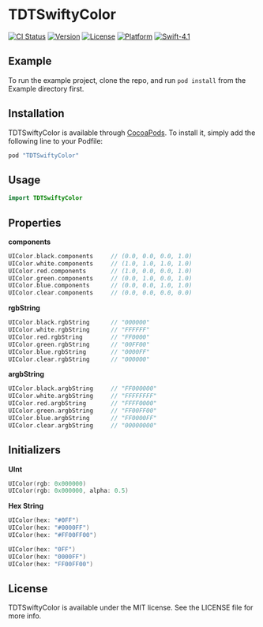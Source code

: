 # TDTSwiftyColor

[![CI Status](http://img.shields.io/travis/Todate/TDTSwiftyColor.svg?style=flat)](https://travis-ci.org/Todate/TDTSwiftyColor)
[![Version](https://img.shields.io/cocoapods/v/TDTSwiftyColor.svg?style=flat)](http://cocoapods.org/pods/TDTSwiftyColor)
[![License](https://img.shields.io/cocoapods/l/TDTSwiftyColor.svg?style=flat)](http://cocoapods.org/pods/TDTSwiftyColor)
[![Platform](https://img.shields.io/cocoapods/p/TDTSwiftyColor.svg?style=flat)](http://cocoapods.org/pods/TDTSwiftyColor)
[![Swift-4.1](http://img.shields.io/badge/Swift-4.1-brightgreen.svg)]()

## Example

To run the example project, clone the repo, and run `pod install` from the Example directory first.

## Installation

TDTSwiftyColor is available through [CocoaPods](http://cocoapods.org). To install
it, simply add the following line to your Podfile:

```ruby
pod "TDTSwiftyColor"
```

## Usage

```swift
import TDTSwiftyColor
```

## Properties

**components**
```swift
UIColor.black.components     // (0.0, 0.0, 0.0, 1.0)
UIColor.white.components     // (1.0, 1.0, 1.0, 1.0)
UIColor.red.components       // (1.0, 0.0, 0.0, 1.0)
UIColor.green.components     // (0.0, 1.0, 0.0, 1.0)
UIColor.blue.components      // (0.0, 0.0, 1.0, 1.0)
UIColor.clear.components     // (0.0, 0.0, 0.0, 0.0)
```

**rgbString**
```swift
UIColor.black.rgbString      // "000000"
UIColor.white.rgbString      // "FFFFFF"
UIColor.red.rgbString        // "FF0000"
UIColor.green.rgbString      // "00FF00"
UIColor.blue.rgbString       // "0000FF"
UIColor.clear.rgbString      // "000000"
```

**argbString**
```swift
UIColor.black.argbString     // "FF000000"
UIColor.white.argbString     // "FFFFFFFF"
UIColor.red.argbString       // "FFFF0000"
UIColor.green.argbString     // "FF00FF00"
UIColor.blue.argbString      // "FF0000FF"
UIColor.clear.argbString     // "00000000"
```

## Initializers

**UInt**
```swift
UIColor(rgb: 0x000000)
UIColor(rgb: 0x000000, alpha: 0.5)
```

**Hex String**
```swift
UIColor(hex: "#0FF")
UIColor(hex: "#0000FF")
UIColor(hex: "#FF00FF00")

UIColor(hex: "0FF")
UIColor(hex: "0000FF")
UIColor(hex: "FF00FF00")
```

## License

TDTSwiftyColor is available under the MIT license. See the LICENSE file for more info.
